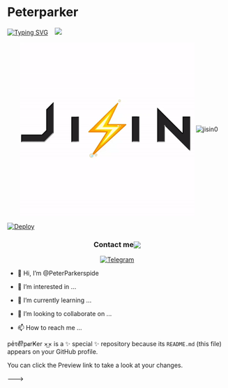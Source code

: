 # Peterparker

[![Typing SVG](https://readme-typing-svg.herokuapp.com?font=Orbitron&color=%238038D5&size=35&duration=4000&center=true&vCenter=true&width=250&height=40&lines=HEY+I'M+JISIN)](https://git.io/typing-svg) &nbsp;&nbsp; <img src="https://raw.githubusercontent.com/MartinHeinz/MartinHeinz/master/wave.gif" width="40px">
<p align="center">&nbsp;
    <img align="center" src="https://raw.githubusercontent.com/Jisin0/Jisin0/main/profile.gif" size='100px' height="400px">
  <img align="center" src="https://github-readme-stats.vercel.app/api?username=jisin0&show_icons=true&theme=midnight-purple" alt="jisin0" /></p>


[![Deploy](https://telegra.ph/file/5f93b03f6050037f109d9.jpg)](https://t.me/PeterParkerspide)


<h3 align="center">Contact me<img align="center" src="https://t.me/PeterParkerspide/blob/main/assets/Handshake.gif" height="33px" /></h3>
<p align="center">
<a href="https://t.me/PeterParkerspide"><img title="Telegram" src="https://img.shields.io/badge/TELEGRAM-blue?style=for-the-badge&logo=telegram"></a>

- 👋 Hi, I’m @PeterParkerspide

- 👀 I’m interested in ...

- 🌱 I’m currently learning ...

- 💞️ I’m looking to collaborate on ...

- 📫 How to reach me ...



 peͥτeͣrͫp𝖆rҜer ×͜× is a ✨ special ✨ repository because its `README.md` (this file) appears on your GitHub profile.

You can click the Preview link to take a look at your changes.

--->

